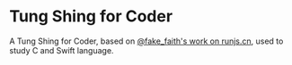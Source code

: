 # Tung Shing for Coder
A Tung Shing for Coder, based on [@fake_faith's work on runjs.cn](http://sandbox.runjs.cn/show/ydp3it7b), used to study C and Swift language.